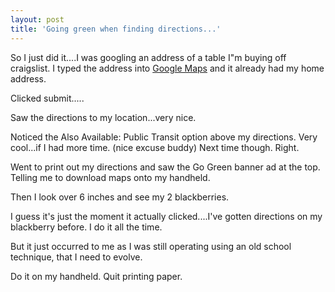 ```yaml
---
layout: post
title: 'Going green when finding directions...'
---
```

So I just did it....I was googling an address of a table I"m buying off craigslist. I typed the address into <a class="zem_slink" title="Google Maps" rel="homepage" href="http://maps.google.com">Google Maps</a> and it already had my home address.<p></p>
Clicked submit.....<p></p>
Saw the directions to my location...very nice.<p></p>
Noticed the Also Available: Public Transit option above my directions. Very cool...if I had more time. (nice excuse buddy) Next time though. Right.<p></p>
Went to print out my directions and saw the Go Green banner ad at the top. Telling me to download maps onto my handheld.<p></p>
Then I look over 6 inches and see my 2 blackberries.<p></p>
I guess it's just the moment it actually clicked....I've gotten directions on my blackberry before. I do it all the time.<p></p>
But it just occurred to me as I was still operating using an old school technique, that I need to evolve.<p></p>
Do it on my handheld. Quit printing paper.
